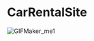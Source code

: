 # CarRentalSite
![GIFMaker_me1](https://github.com/iremsndkc/CarRentalSite/assets/128176615/452686f1-113c-4ede-9e36-5f074ab4fcbf)
